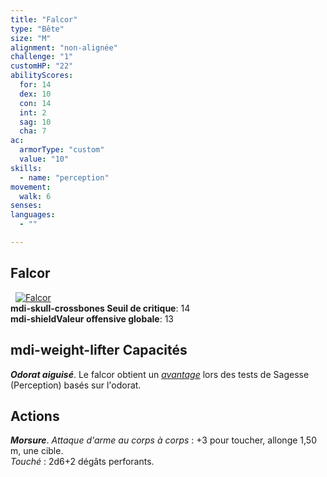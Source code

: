 ```yaml
---
title: "Falcor"
type: "Bête"
size: "M"
alignment: "non-alignée"
challenge: "1"
customHP: "22"
abilityScores:
  for: 14
  dex: 10
  con: 14
  int: 2
  sag: 10
  cha: 7
ac:
  armorType: "custom"
  value: "10"
skills:
  - name: "perception"
movement:
  walk: 6
senses:
languages:
  - ""

---
```

## Falcor
&nbsp;
[![Falcor](https://www.douaratil.fr/illustrations/bete/falcorm.png)](https://www.douaratil.fr/illustrations/bete/falcor.jpg)  
**<v-icon>mdi-skull-crossbones</v-icon> Seuil de critique**: 14            
**<v-icon>mdi-shield</v-icon>Valeur offensive globale**: 13     
## <v-icon>mdi-weight-lifter</v-icon> Capacités
_**Odorat aiguisé**_. Le falcor obtient un [_avantage_](/utiliser-les-caracteristiques/#avantage-et-desavantage) lors des tests de Sagesse (Perception) basés sur l'odorat.

## Actions

_**Morsure**_. _Attaque d'arme au corps à corps_ : +3 pour toucher, allonge 1,50 m, une cible.  
_Touché_ : 2d6+2 dégâts perforants.
